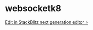 # websocketk8

[Edit in StackBlitz next generation editor ⚡️](https://stackblitz.com/~/github.com/ingoskr10/websocketk8)